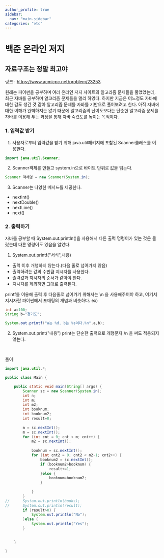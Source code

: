 ```yaml
---
author_profile: true
sidebar:
  nav: "main-sidebar"
categories: "etc"
---
```

# 백준 온라인 저지
## 자료구조는 정말 최고야
링크 : https://www.acmicpc.net/problem/23253

원래는 파이썬을 공부하며 여러 온라인 저지 사이트의 알고리즘 문제들을 풀었었는데, 최근 자바를 공부하며 알고리즘 문제들을 멀리 하였다. 하지만 지금은 어느정도 자바에 대한 감도 생긴 것 같아 알고리즘 문제를 자바를 기반으로 풀어보려고 한다. 아직 자바에 대한 이해가 완벽하지는 않기 때문에 알고리즘의 난이도보다는 단순한 알고리즘 문제를 자바를 이용해 푸는 과정을 통해 자바 숙련도를 높이는 목적이다.

### 1. 입력값 받기
1) 사용자로부터 입력값을 받기 위해 java.util패키지에 포함된 Scanner클래스를 이용한다.    
```java
import java.util.Scanner;
 ```
2) Scanner객체를 만들고 system.in으로 바이트 단위로 값을 읽는다.
```java
Scanner 객체명 = new Scanner(System.in); 
```
3) Scanner는 다양한 메서드를 제공한다.
- nextInt()
- nextDouble()
- nextLine()
- next()


### 2. 출력하기
자바를 공부할 때 System.out.println()을 사용해서 다른 출력 명령어가 있는 것은 몰랐는데 다른 명령어도 있음을 알았다.   

1) System.out.printf("서식",내용)    
- 출력 이후 개행하지 않는다.(다음 줄로 넘어가지 않음)
- 출력하려는 값의 수만큼 지시자를 사용한다.
- 출력값과 지시자의 순서가 같아야 한다.
- 지시자를 제외하면 그대로 출력된다.

printf를 이용해 출력 후 다음줄로 넘어가기 위해서는 \n 을 사용해주어야 하고, 여기서 지시자란 파이썬에서 포매팅의 개념과 비슷하다.
ex)
```java
int a=100;
String b="경기도";

System.out.printf("a는 %d, b는 %s이다.%n",a,b);
```
2) System.out.print("내용")
print는 단순한 출력으로 개행문자 /n 을 써도 적용되지 않는다.   






</br>

풀이
```java
import java.util.*;

public class Main {

	public static void main(String[] args) {
		Scanner sc = new Scanner(System.in);
		int n;
		int m;
		int m2;
		int booknum;
		int booknum2;
		int result=0;
		
		n = sc.nextInt();
		m = sc.nextInt();
		for (int cnt = 0; cnt < m; cnt++) {
			m2 = sc.nextInt();
			
			booknum = sc.nextInt();
			for (int cnt2 = 0; cnt2 < m2-1; cnt2++) {
				booknum2 = sc.nextInt();
				if (booknum2>booknum) {
					result+=1;
				}else {
					booknum=booknum2;
				}
				
			}
		}
//		System.out.println(books);
//		System.out.println(result);
		if (result>0) {
			System.out.println("No");
		}else {
			System.out.println("Yes");
		}
		
		
	}

}

```



